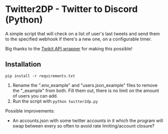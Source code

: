 # Twitter2DP - Twitter to Discord (Python)

A simple script that will check on a list of user's last tweets and send them to the specified webhook if there's a new one, on a configurable timer.

Big thanks to the [Twikit API wrapper](https://github.com/d60/twikit) for making this possible!

## Installation
``pip install -r requirements.txt``

1. Rename the ".env_example" and "users.json_example" files to remove the "_example" from both. Fill them out, there is no limit on the amount of users you can add.
2. Run the script with ``python twitter2dp.py``

Possible improvements:

* An accounts.json with some twitter accounts in it which the program will swap between every so often to avoid rate limiting/account closure?
